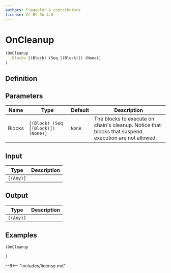 ```yaml
---
authors: Fragcolor & contributors
license: CC-BY-SA-4.0
---
```



# OnCleanup

```clojure
(OnCleanup
  :Blocks [(Block) (Seq [(Block)]) (None)]
)
```


## Definition




## Parameters

| Name | Type | Default | Description |
|------|------|---------|-------------|
| Blocks | `[(Block) (Seq [(Block)]) (None)]` | `None` | The blocks to execute on chain's cleanup. Notice that blocks that suspend execution are not allowed. |


## Input

| Type | Description |
|------|-------------|
| `[(Any)]` |  |


## Output

| Type | Description |
|------|-------------|
| `[(Any)]` |  |


## Examples

```clojure
(OnCleanup

)
```


--8<-- "includes/license.md"
